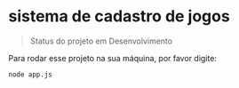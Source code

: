 <h1> sistema de cadastro de jogos </h1>

> Status do projeto em Desenvolvimento

Para rodar esse projeto na sua máquina, por favor digite:


```
node app.js
```
